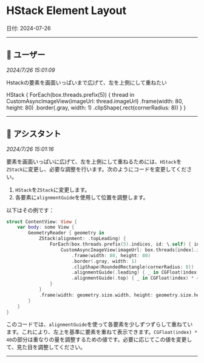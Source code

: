 # HStack Element Layout

日付: 2024-07-26

---

## 👤 ユーザー
*2024/7/26 15:01:09*

Hstackの要素を画面いっぱいまで広げて、左を上側にして重ねたい

HStack {
                                    ForEach(box.threads.prefix(5)) { thread in
                                        CustomAsyncImageView(imageUrl: thread.imageUrl)
                                            .frame(width: 80, height: 80)
                                            .border(.gray, width: 1)
                                            .clipShape(.rect(cornerRadius: 8))
                                    }
                                }

---

## 🤖 アシスタント
*2024/7/26 15:01:16*

要素を画面いっぱいに広げて、左を上側にして重ねるためには、`HStack`を`ZStack`に変更し、必要な調整を行います。次のようにコードを変更してください。

1. `HStack`を`ZStack`に変更します。
2. 各要素に`alignmentGuide`を使用して位置を調整します。

以下はその例です：

```swift
struct ContentView: View {
    var body: some View {
        GeometryReader { geometry in
            ZStack(alignment: .topLeading) {
                ForEach(box.threads.prefix(5).indices, id: \.self) { index in
                    CustomAsyncImageView(imageUrl: box.threads[index].imageUrl)
                        .frame(width: 80, height: 80)
                        .border(.gray, width: 1)
                        .clipShape(RoundedRectangle(cornerRadius: 8))
                        .alignmentGuide(.leading) { _ in CGFloat(index) * 40 }
                        .alignmentGuide(.top) { _ in CGFloat(index) * 40 }
                }
            }
            .frame(width: geometry.size.width, height: geometry.size.height, alignment: .topLeading)
        }
    }
}
```

このコードでは、`alignmentGuide`を使って各要素を少しずつずらして重ねています。これにより、左上を基準に要素を重ねて表示できます。`CGFloat(index) * 40`の部分は重なりの量を調整するための値です。必要に応じてこの値を変更して、見た目を調整してください。

---
